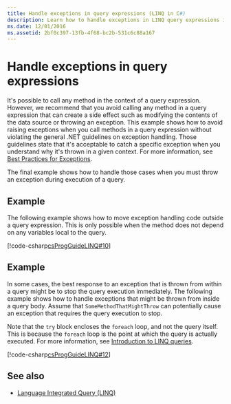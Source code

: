 ```yaml
---
title: Handle exceptions in query expressions (LINQ in C#)
description: Learn how to handle exceptions in LINQ query expressions in C#.
ms.date: 12/01/2016
ms.assetid: 2bf0c397-13fb-4f68-bc2b-531c6c88a167
---
```

# Handle exceptions in query expressions

It's possible to call any method in the context of a query expression. However, we recommend that you avoid calling any method in a query expression that can create a side effect such as modifying the contents of the data source or throwing an exception. This example shows how to avoid raising exceptions when you call methods in a query expression without violating the general .NET guidelines on exception handling. Those guidelines state that it's acceptable to catch a specific exception when you understand why it's thrown in a given context. For more information, see [Best Practices for Exceptions](../../standard/exceptions/best-practices-for-exceptions.md).

The final example shows how to handle those cases when you must throw an exception during execution of a query.

## Example

The following example shows how to move exception handling code outside a query expression. This is only possible when the method does not depend on any variables local to the query.

[!code-csharp[csProgGuideLINQ#10](~/samples/snippets/csharp/concepts/linq/how-to-handle-exceptions-in-query-expressions_1.cs)]

## Example

In some cases, the best response to an exception that is thrown from within a query might be to stop the query execution immediately. The following example shows how to handle exceptions that might be thrown from inside a query body. Assume that `SomeMethodThatMightThrow` can potentially cause an exception that requires the query execution to stop.

Note that the `try` block encloses the `foreach` loop, and not the query itself. This is because the `foreach` loop is the point at which the query is actually executed. For more information, see [Introduction to LINQ queries](../programming-guide/concepts/linq/introduction-to-linq-queries.md).

[!code-csharp[csProgGuideLINQ#12](~/samples/snippets/csharp/concepts/linq/how-to-handle-exceptions-in-query-expressions_2.cs)]

## See also

- [Language Integrated Query (LINQ)](index.md)
